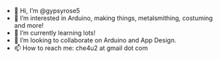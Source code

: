 - 👋 Hi, I’m @gypsyrose5
- 👀 I’m interested in Arduino, making things, metalsmithing, costuming and more!
- 🌱 I’m currently learning lots!
- 💞️ I’m looking to collaborate on Arduino and App Design.
- 📫 How to reach me: che4u2 at gmail dot com

<!---
gypsyrose5/gypsyrose5 is a ✨ special ✨ repository because its `README.md` (this file) appears on your GitHub profile.
You can click the Preview link to take a look at your changes.
--->
